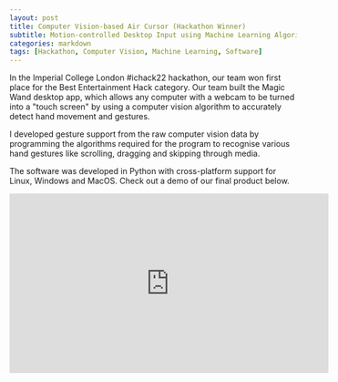 ```yaml
---
layout: post
title: Computer Vision-based Air Cursor (Hackathon Winner)
subtitle: Motion-controlled Desktop Input using Machine Learning Algorithm
categories: markdown
tags: [Hackathon, Computer Vision, Machine Learning, Software]
---
```


In the Imperial College London #ichack22 hackathon, our team won first place for the Best Entertainment Hack category.
  Our team built the Magic Wand desktop app, which allows any computer with a webcam to be turned into a "touch screen"
  by using a computer vision algorithm to accurately detect hand movement and gestures.

I developed gesture support from the raw computer vision data by programming the algorithms required for the program
  to recognise various hand gestures like scrolling, dragging and skipping through media.
  
The software was developed in Python with cross-platform support for Linux, Windows and MacOS. Check out a demo of our 
  final product below.

<iframe width="560" height="315" src="https://www.youtube.com/embed/pC4aK_rH440" title="YouTube video player" frameborder="0" allow="accelerometer; autoplay; clipboard-write; encrypted-media; gyroscope; picture-in-picture" allowfullscreen></iframe>
